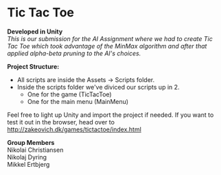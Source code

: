 # Tic Tac Toe
**Developed in Unity**  
*This is our submission for the AI Assignment where we had to create Tic Tac Toe which took advantage of the MinMax algorithm and after that applied alpha-beta pruning to the AI's choices.*

**Project Structure:**
* All scripts are inside the Assets -> Scripts folder.
* Inside the scripts folder we've diviced our scripts up in 2.
  * One for the game (TicTacToe)
  * One for the main menu (MainMenu)
  
Feel free to light up Unity and import the project if needed. 
If you want to test it out in the browser, head over to http://zakeovich.dk/games/tictactoe/index.html
  
**Group Members**  
Nikolai Christiansen  
Nikolaj Dyring  
Mikkel Ertbjerg
